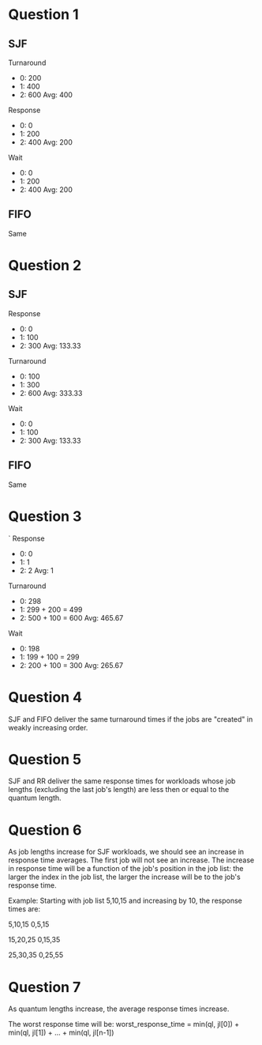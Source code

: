 # Question 1

## SJF

Turnaround
* 0: 200
* 1: 400
* 2: 600
Avg: 400

Response
* 0: 0
* 1: 200
* 2: 400
Avg: 200

Wait
* 0: 0
* 1: 200
* 2: 400
Avg: 200

## FIFO

Same

# Question 2

## SJF

Response
* 0: 0
* 1: 100
* 2: 300
Avg: 133.33

Turnaround
* 0: 100
* 1: 300
* 2: 600
Avg: 333.33

Wait
* 0: 0
* 1: 100
* 2: 300
Avg: 133.33

## FIFO

Same

# Question 3
`
Response
* 0: 0
* 1: 1
* 2: 2
Avg: 1 

Turnaround
* 0: 298 
* 1: 299 + 200 = 499 
* 2: 500 + 100 = 600 
Avg: 465.67

Wait
* 0: 198 
* 1: 199 + 100 = 299 
* 2: 200 + 100 = 300
Avg: 265.67 

# Question 4

SJF and FIFO deliver the same turnaround times if the jobs are "created" in 
weakly increasing order.

# Question 5

SJF and RR deliver the same response times for workloads whose job lengths
(excluding the last job's length) are less then or equal to the 
quantum length.

# Question 6

As job lengths increase for SJF workloads, we should see an increase in response 
time averages. The first job will not see an increase. The increase in response
time will be a function of the job's position in the job list: the larger the
index in the job list, the larger the increase will be to the job's response
time.

Example:
Starting with job list 5,10,15 and increasing by 10, the response times are:

5,10,15
0,5,15

15,20,25
0,15,35

25,30,35
0,25,55

# Question 7

As quantum lengths increase, the average response times increase.

The worst response time will be:
worst_response_time = min(ql, jl[0]) + min(ql, jl[1]) + ... + min(ql, jl[n-1])
